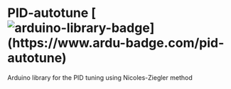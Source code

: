 # PID-autotune  [![arduino-library-badge](https://www.ardu-badge.com/badge/pid-autotune.svg?)](https://www.ardu-badge.com/pid-autotune)
 Arduino library for the PID tuning using Nicoles-Ziegler method
